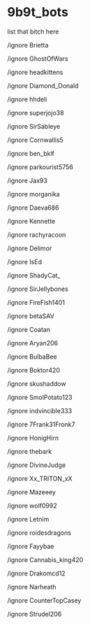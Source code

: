 # 9b9t_bots
list that bitch here


/ignore Brietta

/ignore GhostOfWars

/ignore headkittens

/ignore Diamond_Donald

/ignore hhdeli

/ignore superjojo38

/ignore SirSableye

/ignore Cornwallis5

/ignore ben_bklf

/ignore parkourist5756

/ignore Jax93

/ignore morganika

/ignore Daeva686

/ignore Kennette

/ignore rachyracoon

/ignore Delimor

/ignore IsEd

/ignore ShadyCat_

/ignore SirJellybones

/ignore FireFish1401

/ignore betaSAV

/ignore Coatan

/ignore Aryan206

/ignore BulbaBee

/ignore Boktor420

/ignore skushaddow

/ignore SmolPotato123

/ignore indvincible333

/ignore 7Frank31Fronk7

/ignore HonigHirn

/ignore thebark

/ignore DivineJudge

/ignore Xx_TRITON_xX

/ignore Mazeeey

/ignore wolf0992

/ignore Letnim

/ignore roidesdragons

/ignore Fayybae

/ignore Cannabis_king420

/ignore Drakomcd12

/ignore Narheath

/ignore CounterTopCasey

/ignore Strudel206

